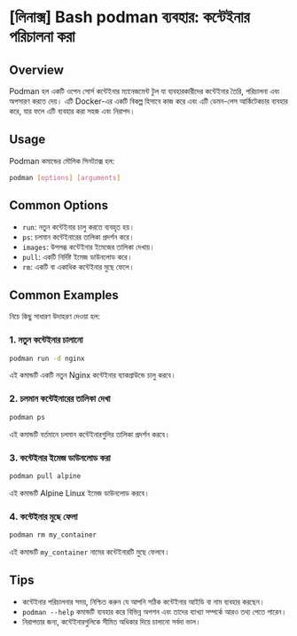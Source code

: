 # [লিনাক্স] Bash podman ব্যবহার: কন্টেইনার পরিচালনা করা

## Overview
Podman হল একটি ওপেন সোর্স কন্টেইনার ম্যানেজমেন্ট টুল যা ব্যবহারকারীদের কন্টেইনার তৈরি, পরিচালনা এবং অপসারণ করতে দেয়। এটি Docker-এর একটি বিকল্প হিসাবে কাজ করে এবং এটি ডেমন-লেস আর্কিটেকচার ব্যবহার করে, যার ফলে এটি ব্যবহার করা সহজ এবং নিরাপদ।

## Usage
Podman কমান্ডের মৌলিক সিনট্যাক্স হল:

```bash
podman [options] [arguments]
```

## Common Options
- `run`: নতুন কন্টেইনার চালু করতে ব্যবহৃত হয়।
- `ps`: চলমান কন্টেইনারের তালিকা প্রদর্শন করে।
- `images`: উপলব্ধ কন্টেইনার ইমেজের তালিকা দেখায়।
- `pull`: একটি নির্দিষ্ট ইমেজ ডাউনলোড করে।
- `rm`: একটি বা একাধিক কন্টেইনার মুছে ফেলে।

## Common Examples
নিচে কিছু সাধারণ উদাহরণ দেওয়া হল:

### 1. নতুন কন্টেইনার চালানো
```bash
podman run -d nginx
```
এই কমান্ডটি একটি নতুন Nginx কন্টেইনার ব্যাকগ্রাউন্ডে চালু করবে।

### 2. চলমান কন্টেইনারের তালিকা দেখা
```bash
podman ps
```
এই কমান্ডটি বর্তমানে চলমান কন্টেইনারগুলির তালিকা প্রদর্শন করবে।

### 3. কন্টেইনার ইমেজ ডাউনলোড করা
```bash
podman pull alpine
```
এই কমান্ডটি Alpine Linux ইমেজ ডাউনলোড করবে।

### 4. কন্টেইনার মুছে ফেলা
```bash
podman rm my_container
```
এই কমান্ডটি `my_container` নামের কন্টেইনারটি মুছে ফেলবে।

## Tips
- কন্টেইনার পরিচালনার সময়, নিশ্চিত করুন যে আপনি সঠিক কন্টেইনার আইডি বা নাম ব্যবহার করছেন।
- `podman --help` কমান্ডটি ব্যবহার করে বিভিন্ন অপশন এবং তাদের ব্যাখ্যা সম্পর্কে আরও তথ্য পেতে পারেন।
- নিরাপত্তার জন্য, কন্টেইনারগুলিকে সীমিত অধিকার দিয়ে চালানো সর্বদা ভাল।